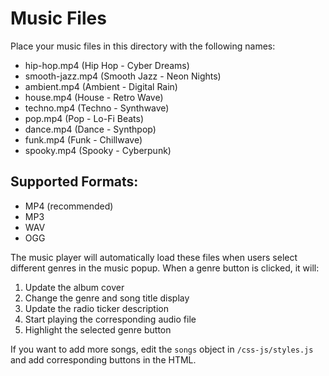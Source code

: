 # Music Files

Place your music files in this directory with the following names:

- hip-hop.mp4 (Hip Hop - Cyber Dreams)
- smooth-jazz.mp4 (Smooth Jazz - Neon Nights)
- ambient.mp4 (Ambient - Digital Rain)
- house.mp4 (House - Retro Wave)
- techno.mp4 (Techno - Synthwave)
- pop.mp4 (Pop - Lo-Fi Beats)
- dance.mp4 (Dance - Synthpop)
- funk.mp4 (Funk - Chillwave)
- spooky.mp4 (Spooky - Cyberpunk)

## Supported Formats:
- MP4 (recommended)
- MP3
- WAV
- OGG

The music player will automatically load these files when users select different genres in the music popup. When a genre button is clicked, it will:

1. Update the album cover
2. Change the genre and song title display
3. Update the radio ticker description
4. Start playing the corresponding audio file
5. Highlight the selected genre button

If you want to add more songs, edit the `songs` object in `/css-js/styles.js` and add corresponding buttons in the HTML.

